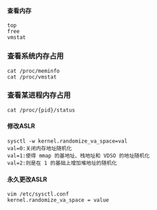 #### 查看内存
```
top
free
vmstat
```

### 查看系统内存占用
```
cat /proc/meminfo
cat /proc/vmstat
```

### 查看某进程内存占用
```
cat /proc/{pid}/status
```

#### 修改ASLR
```
sysctl -w kernel.randomize_va_space=val
val=0:关闭内存地址随机化
val=1:使得 mmap 的基地址、栈地址和 VDSO 的地址随机化
val=2:则是在 1 的基础上增加堆地址的随机化
```

#### 永久更改ASLR
```
vim /etc/sysctl.conf
kernel.randomize_va_space = value
```

